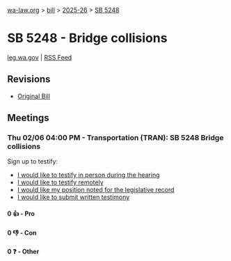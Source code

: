 [wa-law.org](/) > [bill](/bill/) > [2025-26](/bill/2025-26/) > [SB 5248](/bill/2025-26/sb/5248/)

# SB 5248 - Bridge collisions
[leg.wa.gov](https://app.leg.wa.gov/billsummary?BillNumber=5248&Year=2025&Initiative=false) | [RSS Feed](./rss.xml)

## Revisions
* [Original Bill](1/)

## Meetings
### Thu 02/06 04:00 PM - Transportation (TRAN): SB 5248 Bridge collisions
Sign up to testify:
* [I would like to testify in person during the hearing](https://app.leg.wa.gov/csi/Testifier/Add?chamber=House&mId=32628&aId=162975&caId=25317&tId=1)
* [I would like to testify remotely](https://app.leg.wa.gov/csi/Testifier/Add?chamber=House&mId=32628&aId=162975&caId=25317&tId=2)
* [I would like my position noted for the legislative record](https://app.leg.wa.gov/csi/Testifier/Add?chamber=House&mId=32628&aId=162975&caId=25317&tId=3)
* [I would like to submit written testimony](https://app.leg.wa.gov/csi/Testifier/Add?chamber=House&mId=32628&aId=162975&caId=25317&tId=4)

#### 0 👍 - Pro

#### 0 👎 - Con

#### 0 ❓ - Other
